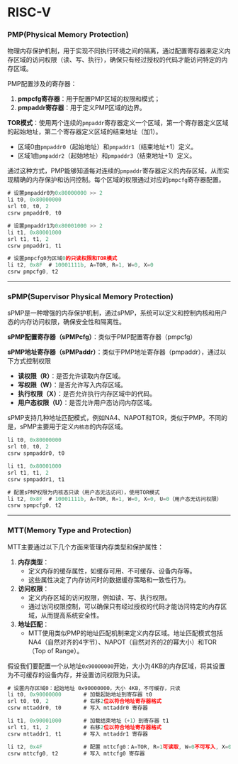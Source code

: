 # RISC-V

### PMP(Physical Memory Protection)

物理内存保护机制，用于实现不同执行环境之间的隔离，通过配置寄存器来定义内存区域的访问权限（读、写、执行），确保只有经过授权的代码才能访问特定的内存区域。

PMP配置涉及的寄存器：

1. **pmpcfg寄存器**：用于配置PMP区域的权限和模式；
2. **pmpaddr寄存器**：用于定义PMP区域的边界。

**TOR模式**：使用两个连续的`pmpaddr`寄存器定义一个区域，第一个寄存器定义区域的起始地址，第二个寄存器定义区域的结束地址（加1）。

- 区域0由`pmpaddr0`（起始地址）和`pmpaddr1`（结束地址+1）定义。
- 区域1由`pmpaddr2`（起始地址）和`pmpaddr3`（结束地址+1）定义。

通过这种方式，PMP能够知道每对连续的`pmpaddr`寄存器定义的内存区域，从而实现精确的内存保护和访问控制。每个区域的权限通过对应的`pmpcfg`寄存器配置。

```nasm
# 设置pmpaddr0为0x80000000 >> 2
li t0, 0x80000000
srl t0, t0, 2
csrw pmpaddr0, t0

# 设置pmpaddr1为0x80001000 >> 2
li t1, 0x80001000
srl t1, t1, 2
csrw pmpaddr1, t1

# 设置pmpcfg0为区域0的只读权限和TOR模式
li t2, 0x8F  # 10001111b, A=TOR, R=1, W=0, X=0
csrw pmpcfg0, t2
```

---

### sPMP(Supervisor Physical Memory Protection)

sPMP是一种增强的内存保护机制，通过sPMP，系统可以定义和控制内核和用户态的内存访问权限，确保安全性和隔离性。

**sPMP配置寄存器（sPMPcfg）**：类似于PMP配置寄存器（pmpcfg）

**sPMP地址寄存器（sPMPaddr）**：类似于PMP地址寄存器（pmpaddr），通过以下方式控制权限

- **读权限（R）**：是否允许读取内存区域。
- **写权限（W）**：是否允许写入内存区域。
- **执行权限（X）**：是否允许执行内存区域中的代码。
- **用户态权限（U）**：是否允许用户态访问内存区域。

sPMP支持几种地址匹配模式，例如NA4、NAPOT和TOR，类似于PMP。不同的是，sPMP主要用于定义`内核态`的内存区域。

```nasm
li t0, 0x80000000
srl t0, t0, 2
csrw spmpaddr0, t0

li t1, 0x80001000
srl t1, t1, 2
csrw spmpaddr1, t1

# 配置sPMP权限为内核态只读（用户态无法访问），使用TOR模式
li t2, 0x8F  # 10001111b, A=TOR, R=1, W=0, X=0, U=0（用户态无访问权限）
csrw spmpcfg0, t2
```

---

### MTT(Memory Type and Protection)

MTT主要通过以下几个方面来管理内存类型和保护属性：

1. **内存类型**：
    - 定义内存的缓存属性，如缓存可用、不可缓存、设备内存等。
    - 这些属性决定了内存访问时的数据缓存策略和一致性行为。
2. **访问权限**：
    - 定义内存区域的访问权限，例如读、写、执行权限。
    - 通过访问权限控制，可以确保只有经过授权的代码才能访问特定的内存区域，从而提高系统安全性。
3. **地址匹配**：
    - MTT使用类似PMP的地址匹配机制来定义内存区域。地址匹配模式包括NA4（自然对齐的4字节）、NAPOT（自然对齐的2的幂大小）和TOR（Top of Range）。

假设我们要配置一个从地址`0x90000000`开始，大小为4KB的内存区域，将其设置为不可缓存的设备内存，并设置访问权限为只读。

```nasm
# 设置内存区域0：起始地址 0x90000000，大小 4KB，不可缓存，只读
li t0, 0x90000000       # 加载起始地址到寄存器 t0
srl t0, t0, 2           # 右移2位以符合地址寄存器格式
csrw mttaddr0, t0       # 写入 mttaddr0 寄存器

li t1, 0x90001000       # 加载结束地址（+1）到寄存器 t1
srl t1, t1, 2           # 右移2位以符合地址寄存器格式
csrw mttaddr1, t1       # 写入 mttaddr1 寄存器

li t2, 0x4F             # 配置 mttcfg0：A=TOR, R=1可读取, W=0不可写入, X=0不可执行, C=0不可缓存
csrw mttcfg0, t2        # 写入 mttcfg0 寄存器
```